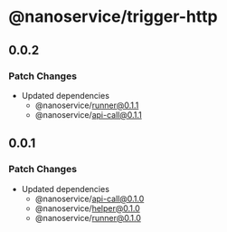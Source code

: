 # @nanoservice/trigger-http

## 0.0.2

### Patch Changes

- Updated dependencies
  - @nanoservice/runner@0.1.1
  - @nanoservice/api-call@0.1.1

## 0.0.1

### Patch Changes

- Updated dependencies
  - @nanoservice/api-call@0.1.0
  - @nanoservice/helper@0.1.0
  - @nanoservice/runner@0.1.0
